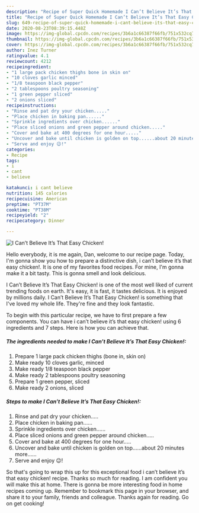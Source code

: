 ```yaml
---
description: "Recipe of Super Quick Homemade I Can’t Believe It’s That Easy Chicken!"
title: "Recipe of Super Quick Homemade I Can’t Believe It’s That Easy Chicken!"
slug: 649-recipe-of-super-quick-homemade-i-cant-believe-its-that-easy-chicken
date: 2020-08-23T08:39:15.448Z
image: https://img-global.cpcdn.com/recipes/3b6a1c66387f66fb/751x532cq70/i-cant-believe-its-that-easy-chicken-recipe-main-photo.jpg
thumbnail: https://img-global.cpcdn.com/recipes/3b6a1c66387f66fb/751x532cq70/i-cant-believe-its-that-easy-chicken-recipe-main-photo.jpg
cover: https://img-global.cpcdn.com/recipes/3b6a1c66387f66fb/751x532cq70/i-cant-believe-its-that-easy-chicken-recipe-main-photo.jpg
author: Inez Turner
ratingvalue: 4.1
reviewcount: 4212
recipeingredient:
- "1 large pack chicken thighs bone in skin on"
- "10 cloves garlic minced"
- "1/8 teaspoon black pepper"
- "2 tablespoons poultry seasoning"
- "1 green pepper sliced"
- "2 onions sliced"
recipeinstructions:
- "Rinse and pat dry your chicken....."
- "Place chicken in baking pan......"
- "Sprinkle ingredients over chicken......"
- "Place sliced onions and green pepper around chicken....."
- "Cover and bake at 400 degrees for one hour....."
- "Uncover and bake until chicken is golden on top......about 20 minutes more......"
- "Serve and enjoy 😉!"
categories:
- Recipe
tags:
- i
- cant
- believe

katakunci: i cant believe 
nutrition: 145 calories
recipecuisine: American
preptime: "PT37M"
cooktime: "PT38M"
recipeyield: "2"
recipecategory: Dinner

---
```



![I Can’t Believe It’s That Easy Chicken!](https://img-global.cpcdn.com/recipes/3b6a1c66387f66fb/751x532cq70/i-cant-believe-its-that-easy-chicken-recipe-main-photo.jpg)

Hello everybody, it is me again, Dan, welcome to our recipe page. Today, I'm gonna show you how to prepare a distinctive dish, i can’t believe it’s that easy chicken!. It is one of my favorites food recipes. For mine, I'm gonna make it a bit tasty. This is gonna smell and look delicious.



I Can’t Believe It’s That Easy Chicken! is one of the most well liked of current trending foods on earth. It's easy, it is fast, it tastes delicious. It is enjoyed by millions daily. I Can’t Believe It’s That Easy Chicken! is something that I've loved my whole life. They're fine and they look fantastic.


To begin with this particular recipe, we have to first prepare a few components. You can have i can’t believe it’s that easy chicken! using 6 ingredients and 7 steps. Here is how you can achieve that.

<!--inarticleads1-->

##### The ingredients needed to make I Can’t Believe It’s That Easy Chicken!:

1. Prepare 1 large pack chicken thighs (bone in, skin on)
1. Make ready 10 cloves garlic, minced
1. Make ready 1/8 teaspoon black pepper
1. Make ready 2 tablespoons poultry seasoning
1. Prepare 1 green pepper, sliced
1. Make ready 2 onions, sliced




<!--inarticleads2-->

##### Steps to make I Can’t Believe It’s That Easy Chicken!:

1. Rinse and pat dry your chicken.....
1. Place chicken in baking pan......
1. Sprinkle ingredients over chicken......
1. Place sliced onions and green pepper around chicken.....
1. Cover and bake at 400 degrees for one hour.....
1. Uncover and bake until chicken is golden on top......about 20 minutes more......
1. Serve and enjoy 😉!




So that's going to wrap this up for this exceptional food i can’t believe it’s that easy chicken! recipe. Thanks so much for reading. I am confident you will make this at home. There is gonna be more interesting food in home recipes coming up. Remember to bookmark this page in your browser, and share it to your family, friends and colleague. Thanks again for reading. Go on get cooking!
